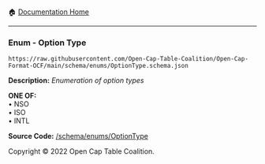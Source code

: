 :house: [Documentation Home](../../home/xudiera/code/README.md)

---

### Enum - Option Type

`https://raw.githubusercontent.com/Open-Cap-Table-Coalition/Open-Cap-Format-OCF/main/schema/enums/OptionType.schema.json`

**Description:** _Enumeration of option types_

**ONE OF:**</br>&bull; NSO </br>&bull; ISO </br>&bull; INTL

**Source Code:** [/schema/enums/OptionType](../../../../../../../../schema/enums/OptionType.schema.json)

Copyright © 2022 Open Cap Table Coalition.
